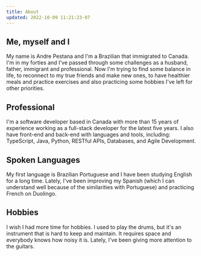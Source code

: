 ```yaml
---
title: About
updated: 2022-10-09 11:21:23-07
---
```


## Me, myself and I

My name is Andre Pestana and I'm a Brazilian that immigrated to Canada. I'm in my forties and I've passed through some challenges as a husband, father, immigrant and professional. Now I'm trying to find some balance in life, to reconnect to my true friends and make new ones, to have healthier meals and practice exercises and also practicing some hobbies I've left for other priorities.

<!-- more -->

## Professional

I'm a software developer based in Canada with more than 15 years of experience working as a full-stack developer for the latest five years. I also have front-end and back-end with languages and tools, including: TypeScript, Java, Python, RESTful APIs, Databases, and Agile Development.

## Spoken Languages

My first language is Brazilian Portuguese and I have been studying English for a long time. Lately, I've been improving my Spanish (which I can understand well because of the similarities with Portuguese) and practicing French on Duolingo.

## Hobbies

I wish I had more time for hobbies. I used to play the drums, but it's an instrument that is hard to keep and maintain. It requires space and everybody knows how noisy it is. Lately, I've been giving more attention to the guitars.

<script setup>

</script>
